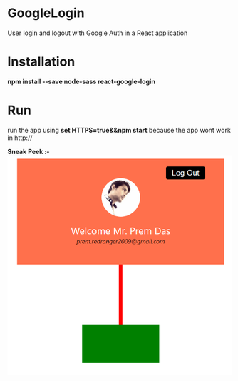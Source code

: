 # GoogleLogin
User login and logout with Google Auth in a React application

# Installation
**npm install --save node-sass react-google-login**

# Run
run the app using **set HTTPS=true&&npm start** because the app wont work in http://

**Sneak Peek :-**
![alt google-login](Screenshot.png)